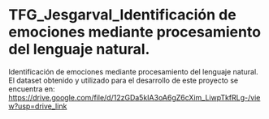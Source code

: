 # TFG_Jesgarval_Identificación de emociones mediante procesamiento del lenguaje natural.
Identificación de emociones mediante procesamiento del lenguaje natural.
El dataset obtenido y utilizado para el desarrollo de este proyecto se encuentra en: 
https://drive.google.com/file/d/12zGDa5kIA3oA6gZ6cXim_LiwpTkfRLg-/view?usp=drive_link
